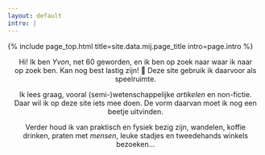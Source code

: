 ```yaml
---
layout: default
intro: |
---
```


{% include page_top.html 
   title=site.data.mij.page_title 
   intro=page.intro 
%}


<div class="custom-section">
  
<div style="text-align:center; margin: 0px 8px 0px 12px">
<p>Hi! Ik ben <em>Yvon</em>, net 60 geworden, en ik ben op zoek naar waar ik naar op zoek ben. Kan nog best lastig zijn! &#128556; Deze site gebruik ik daarvoor als speelruimte.</p>

<p>Ik lees graag, vooral (semi-)wetenschappelijke <em>artikelen</em> en non-fictie. Daar wil ik op deze site iets mee doen. De vorm daarvan moet ik nog een beetje uitvinden.</p>

<p>Verder houd ik van praktisch en fysiek bezig zijn, wandelen, koffie drinken, praten met <em>mensen</em>, leuke stadjes en tweedehands winkels bezoeken...</p>
</div>
  
</div>

